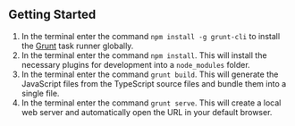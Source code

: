 Getting Started
---------------
1. In the terminal enter the command `npm install -g grunt-cli` to install the [Grunt](https://gruntjs.com/) task runner globally.
2. In the terminal enter the command `npm install`.  This will install the necessary plugins for development into a `node_modules` folder.
3. In the terminal enter the command `grunt build`.  This will generate the JavaScript files from the TypeScript source files and bundle them into a single file.
4. In the terminal enter the command `grunt serve`.  This will create a local web server and automatically open the URL in your default browser.

